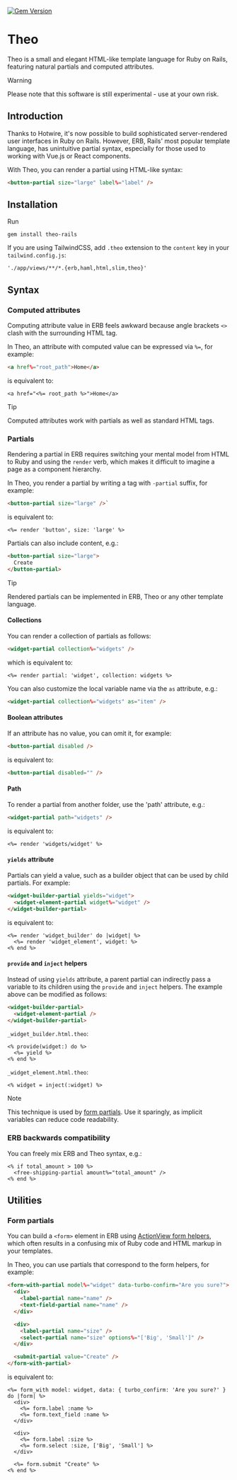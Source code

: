[![Gem Version](https://badge.fury.io/rb/theo-rails.svg)](https://badge.fury.io/rb/theo-rails)

# Theo
Theo is a small and elegant HTML-like template language for Ruby on Rails, featuring natural partials and computed attributes.

> [!WARNING]
> Please note that this software is still experimental - use at your own risk.


## Introduction

Thanks to Hotwire, it's now possible to build sophisticated server-rendered user interfaces in Ruby on Rails. However, ERB, Rails' most popular template language, has unintuitive partial syntax, especially for those used to working with Vue.js or React components.

With Theo, you can render a partial using HTML-like syntax:
```html
<button-partial size="large" label%="label" />
```


## Installation

Run

    gem install theo-rails

If you are using TailwindCSS, add `.theo` extension to the `content` key in your `tailwind.config.js`:

    './app/views/**/*.{erb,haml,html,slim,theo}'


## Syntax


### Computed attributes

Computing attribute value in ERB feels awkward because angle brackets `<>` clash with the surrounding HTML tag.

In Theo, an attribute with computed value can be expressed via `%=`, for example:
```html
<a href%="root_path">Home</a>
```
is equivalent to:
```erb
<a href="<%= root_path %>">Home</a>
```
> [!TIP]  
> Computed attributes work with partials as well as standard HTML tags.


### Partials

Rendering a partial in ERB requires switching your mental model from HTML to Ruby and using the `render` verb, which makes it difficult to imagine a page as a component hierarchy.

In Theo, you render a partial by writing a tag with `-partial` suffix, for example:
```html
<button-partial size="large" />`
```
is equivalent to:
```erb
<%= render 'button', size: 'large' %>
```

Partials can also include content, e.g.:
```html
<button-partial size="large">
  Create
</button-partial>
```

> [!TIP]
> Rendered partials can be implemented in ERB, Theo or any other template language.


#### Collections

You can render a collection of partials as follows:
```html
<widget-partial collection%="widgets" />
```
which is equivalent to:
```erb
<%= render partial: 'widget', collection: widgets %>
```

You can also customize the local variable name via the `as` attribute, e.g.:
```html
<widget-partial collection%="widgets" as="item" />
```

#### Boolean attributes

If an attribute has no value, you can omit it, for example:
```html
<button-partial disabled />
```
is equivalent to:
```html
<button-partial disabled="" />
```


#### Path

To render a partial from another folder, use the 'path' attribute, e.g.:
```html
<widget-partial path="widgets" />
```
is equivalent to:
```erb
<%= render 'widgets/widget' %>
```


#### `yields` attribute

Partials can yield a value, such as a builder object that can be used by child partials. For example:
```html
<widget-builder-partial yields="widget">
  <widget-element-partial widget%="widget" />
</widget-builder-partial>
```
is equivalent to:
```erb
<%= render 'widget_builder' do |widget| %>
  <%= render 'widget_element', widget: %>
<% end %>
```

#### `provide` and `inject` helpers

Instead of using `yields` attribute, a parent partial can indirectly pass a variable to its children using the `provide` and `inject` helpers. The example above can be modified as follows:
```html
<widget-builder-partial>
  <widget-element-partial />
</widget-builder-partial>
```

`_widget_builder.html.theo`:
```erb
<% provide(widget:) do %>
  <%= yield %>
<% end %>
```

`_widget_element.html.theo`:
```erb
<% widget = inject(:widget) %>
```

> [!NOTE]
> This technique is used by [form partials](#form-partials). Use it sparingly, as implicit variables can reduce code readability. 


### ERB backwards compatibility

You can freely mix ERB and Theo syntax, e.g.:
```erb
<% if total_amount > 100 %>
  <free-shipping-partial amount%="total_amount" />
<% end %>
```


## Utilities

### Form partials

You can build a `<form>` element in ERB using [ActionView form helpers](https://guides.rubyonrails.org/form_helpers.html), which often results in a confusing mix of Ruby code and HTML markup in your templates.

In Theo, you can use partials that correspond to the form helpers, for example:
```html
<form-with-partial model%="widget" data-turbo-confirm="Are you sure?">
  <div>
    <label-partial name="name" />
    <text-field-partial name="name" />
  </div>

  <div>
    <label-partial name="size" />
    <select-partial name="size" options%="['Big', 'Small']" />
  </div>

  <submit-partial value="Create" />
</form-with-partial>
```
is equivalent to:
```erb
<%= form_with model: widget, data: { turbo_confirm: 'Are you sure?' } do |form| %>
  <div>
    <%= form.label :name %>
    <%= form.text_field :name %>
  </div>

  <div>
    <%= form.label :size %>
    <%= form.select :size, ['Big', 'Small'] %>
  </div>

  <%= form.submit "Create" %>
<% end %>
```
